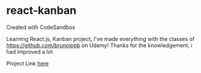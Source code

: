 # react-kanban
Created with CodeSandbox

Learning React.js,
Kanban project,
I've made everything with the classes of https://github.com/brunojppb on Udemy!
Thanks for the knowledgement,
i had improved a lot.

Project Link [here](https://s7onrv.csb.app/) 
